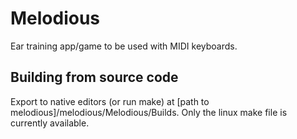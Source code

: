 # Melodious

Ear training app/game to be used with MIDI keyboards.

## Building from source code

Export to native editors (or run make) at [path to melodious]/melodious/Melodious/Builds. Only the linux make file is currently available.